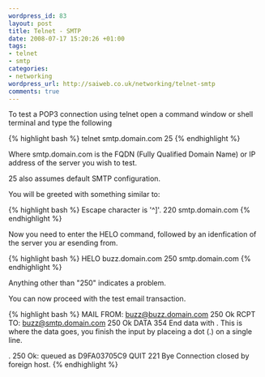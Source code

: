 ```yaml
--- 
wordpress_id: 83
layout: post
title: Telnet - SMTP
date: 2008-07-17 15:20:26 +01:00
tags: 
- telnet
- smtp
categories: 
- networking
wordpress_url: http://saiweb.co.uk/networking/telnet-smtp
comments: true
---
```

To test a POP3 connection using telnet open a command window or shell terminal and type the following

{% highlight bash %}
telnet smtp.domain.com 25
{% endhighlight %}

Where smtp.domain.com is the FQDN (Fully Qualified Domain Name) or IP address of the server you wish to test.

25 also assumes default SMTP configuration.

You will be greeted with something similar to:

{% highlight bash %}
Escape character is '^]'.
220 smtp.domain.com
{% endhighlight %}

Now you need to enter the HELO command, followed by an idenfication of the server you ar esending from.

{% highlight bash %}
HELO buzz.domain.com
250 smtp.domain.com
{% endhighlight %}

Anything other than "250" indicates a problem.

You can now proceed with the test email transaction.

{% highlight bash %}
MAIL FROM: buzz@buzz.domain.com
250 Ok
RCPT TO: buzz@smtp.domain.com
250 Ok
DATA
354 End data with <CR><LF>.<CR><LF>
This is where the data goes, you finish the input by placeing a dot (.) on a single line.


.
250 Ok: queued as D9FA03705C9
QUIT
221 Bye
Connection closed by foreign host.
{% endhighlight %}
